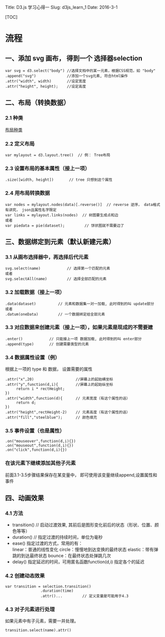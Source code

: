 Title: D3.js 学习心得一
Slug: d3js_learn_1
Date: 2016-3-1

[TOC]

# 流程

## 一、添加 svg 画布， 得到一个 选择器selection
	
    var svg = d3.select("body") //选择文档中的某一元素，根据CSS规范，如 "body"
    .append("svg")          	//添加一个svg元素, 符合html操作
    .attr("width", width)       //设定宽度
    .attr("height", height);    //设定高度

## 二、布局（转换数据）

### 2.1 种类

[布局种类](https://github.com/mbostock/d3/wiki/API--%E4%B8%AD%E6%96%87%E6%89%8B%E5%86%8C#d3layout-%E5%B8%83%E5%B1%80)

### 2.2 定义布局

    var mylayout = d3.layout.tree()  // 例： Tree布局

### 2.3 设置布局的基本属性（接上一项）
    
    .size([width, height])       // tree 只想到这个属性

### 2.4 用布局转换数据

    var nodes = mylayout.nodes(data)[.reverse()]  // reverse 逆序， data格式有讲究， json且属性名字限定
    var links = mylayout.links(nodes)  // 树图要生成点和边
    或者
    var piedata = pie(dataset);         // 饼状图就不需要边了


## 三、数据绑定到元素（默认新建元素）

### 3.1 从画布选择器中，再选择后代元素

	svg.select(name)			// 选择第一个匹配的元素
    或者
    svg.selectAll(name)			// 选择全部匹配的元素
    
### 3.2 加载数据（接上一项）

	.data(dataset)			// 元素和数据集一对一加载, 此时得到的叫 update部分
    或者
    .datum(oneData)			// 一个数据绑定给全部元素
    
### 3.3 对应数据来创建元素（接上一项），如果元素是现成的不需要建

	.enter()			// 只能接上一项 数据加载, 此时得到的叫 enter部分
    .append(type)	    // 创建需要类型的元素

### 3.4 数据属性设置（例）

根据上一项的 type 和 数据， 设置需要的属性

	.attr("x",20)					//屏幕上的起始横坐标
    .attr("y",function(d,i){        //屏幕上的起始纵坐标
         return i * rectHeight;
    })
    .attr("width",function(d){      // 元素宽度（有这个属性的话）
         return d;
    })
    .attr("height",rectHeight-2)    // 元素高度（有这个属性的话）
    .attr("fill","steelblue");      // 颜色填充

### 3.5 事件设置（也是属性）

    .on("mouseover",function(d,i){})
    .on("mouseout",function(d,i){})
    .on("click",function(d,i){})

### 在该元素下继续添加其他子元素

前面3.1-3.5步骤结果保存在某变量中， 即可使用该变量继续append,设置属性和事件

## 四、动画效果

### 4.1 方法

- transition()  // 启动过渡效果, 其前后是图形变化前后的状态（形状、位置、颜色等等）
- duration()    // 指定过渡的持续时间，单位为毫秒
- ease() 指定过渡的方式，常用的有：  
    linear：普通的线性变化
    circle：慢慢地到达变换的最终状态
    elastic：带有弹跳的到达最终状态
    bounce：在最终状态处弹跳几次
- delay() 指定延迟的时间，可用匿名函数function(d,i) 指定各个的延迟

### 4.2 创建动态效果

    var transition = selection.transition()
                    .duration(time)
                    .attr()...         // 定义变量是可能用于4.3

### 4.3 对子元素进行处理
如果元素中有子元素，需要一并处理。

    transition.select(name).attr()
